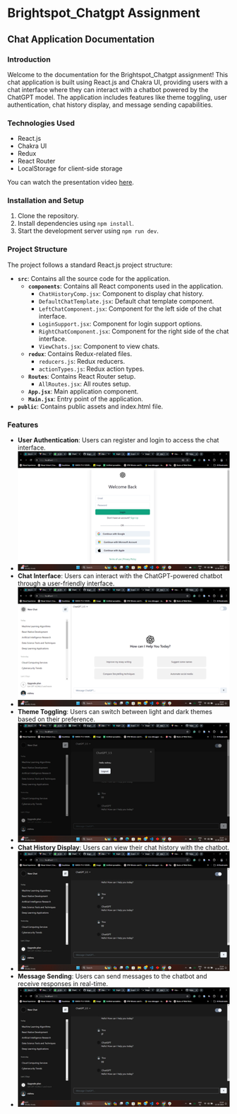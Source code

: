 # Brightspot_Chatgpt Assignment

## Chat Application Documentation

### Introduction

Welcome to the documentation for the Brightspot_Chatgpt assignment! This chat application is built using React.js and Chakra UI, providing users with a chat interface where they can interact with a chatbot powered by the ChatGPT model. The application includes features like theme toggling, user authentication, chat history display, and message sending capabilities.

### Technologies Used

- React.js
- Chakra UI
- Redux
- React Router
- LocalStorage for client-side storage

You can watch the presentation video [here](https://youtu.be/MLyAcoQUdxg).

### Installation and Setup

1. Clone the repository.
2. Install dependencies using `npm install`.
3. Start the development server using `npm run dev`.

### Project Structure

The project follows a standard React.js project structure:

- **`src`**: Contains all the source code for the application.
  - **`components`**: Contains all React components used in the application.
    - `ChatHistoryComp.jsx`: Component to display chat history.
    - `DefaultChatTemplate.jsx`: Default chat template component.
    - `LeftChatComponent.jsx`: Component for the left side of the chat interface.
    - `LoginSupport.jsx`: Component for login support options.
    - `RightChatComponent.jsx`: Component for the right side of the chat interface.
    - `ViewChats.jsx`: Component to view chats.
  - **`redux`**: Contains Redux-related files.
    - `reducers.js`: Redux reducers.
    - `actionTypes.js`: Redux action types.
  - **`Routes`**: Contains React Router setup.
    - `AllRoutes.jsx`: All routes setup.
  - **`App.jsx`**: Main application component.
  - **`Main.jsx`**: Entry point of the application.
- **`public`**: Contains public assets and index.html file.

### Features

- **User Authentication**: Users can register and login to access the chat interface.
- ![Profile Image](https://github.com/VishnurajKarockal/Resources/blob/main/Brightspot/Screenshot%20(371).png?raw=true)
- **Chat Interface**: Users can interact with the ChatGPT-powered chatbot through a user-friendly interface.
- ![Profile Image](https://github.com/VishnurajKarockal/Resources/blob/main/Brightspot/Screenshot%20(367).png?raw=true)
- **Theme Toggling**: Users can switch between light and dark themes based on their preference.
- ![Profile Image](https://github.com/VishnurajKarockal/Resources/blob/main/Brightspot/Screenshot%20(370).png?raw=true)
- **Chat History Display**: Users can view their chat history with the chatbot.
- ![Profile Image](https://github.com/VishnurajKarockal/Resources/blob/main/Brightspot/Screenshot%20(369).png?raw=true)
- **Message Sending**: Users can send messages to the chatbot and receive responses in real-time.
- ![Profile Image](https://github.com/VishnurajKarockal/Resources/blob/main/Brightspot/Screenshot%20(369).png?raw=true)


